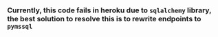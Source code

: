 ### Currently, this code fails in heroku due to ```sqlalchemy``` library, the best solution to resolve this is to rewrite endpoints to ```pymssql```